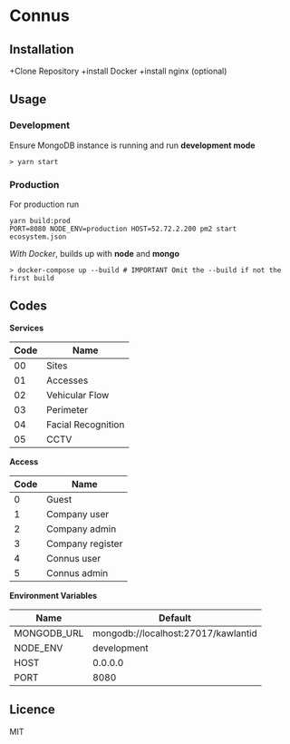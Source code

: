 # Connus
## Installation
  +Clone Repository
  +install Docker
  +install nginx (optional) 

## Usage

### Development

Ensure MongoDB instance is running and run **development mode**

```
> yarn start
```

### Production

For production run

```
yarn build:prod
PORT=8080 NODE_ENV=production HOST=52.72.2.200 pm2 start ecosystem.json
```

_With Docker_, builds up with **node** and **mongo**

```
> docker-compose up --build # IMPORTANT Omit the --build if not the first build
```
## Codes

**Services**

| Code | Name               |
| ---- | ------------------ |
| 00   | Sites              |
| 01   | Accesses           |
| 02   | Vehicular Flow     |
| 03   | Perimeter          |
| 04   | Facial Recognition |
| 05   | CCTV               |

**Access**

| Code | Name             |
| ---- | ---------------- |
| 0    | Guest            |
| 1    | Company user     |
| 2    | Company admin    |
| 3    | Company register |
| 4    | Connus user      |
| 5    | Connus admin     |

**Environment Variables**

| Name      | Default     |
| ---------- | ------------- |
| MONGODB_URL | mongodb://localhost:27017/kawlantid            |
| NODE_ENV | development               |
| HOST | 0.0.0.0                  |
| PORT | 8080            |


## Licence

MIT

